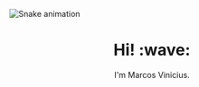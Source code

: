 ![Snake animation](https://github.com/msantos-rbi/msantos-rbi/blob/output/github-contribution-grid-snake.svg)
<h1 align='center'> Hi! :wave:</h1>
<p align='center'>
I'm Marcos Vinicius.
</p>
